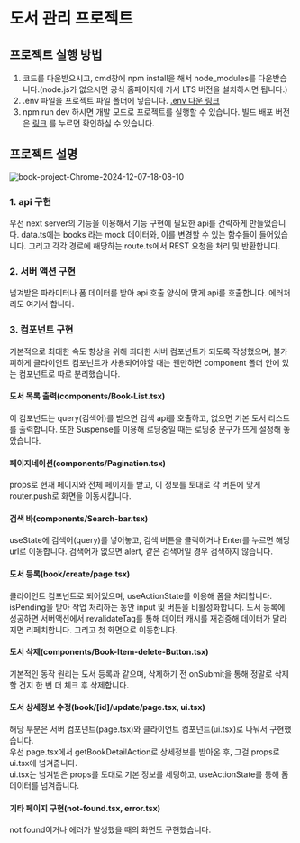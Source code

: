 # 도서 관리 프로젝트

## 프로젝트 실행 방법
1. 코드를 다운받으시고, cmd창에 npm install을 해서 node_modules를 다운받습니다.(node.js가 없으시면 공식 홈페이지에 가서 LTS 버전을 설치하시면 됩니다.)  
2. .env 파일을 프로젝트 파일 폴더에 넣습니다. [.env 다운 링크](https://drive.google.com/file/d/1orK92R6XfnjhzTl9-IUkGlfiBmT3oepL/view?usp=drive_link)
4. npm run dev 하시면 개발 모드로 프로젝트를 실행할 수 있습니다. 빌드 배포 버전은 [링크](https://book-app-blue.vercel.app/) 를 누르면 확인하실 수 있습니다.

## 프로젝트 설명
![book-project-Chrome-2024-12-07-18-08-10](https://github.com/user-attachments/assets/8fe49ae6-a00b-4057-98e2-c1bd49227863)

### 1. api 구현
우선 next server의 기능을 이용해서 기능 구현에 필요한 api를 간략하게 만들었습니다.
data.ts에는 books 라는 mock 데이터와, 이를 변경할 수 있는 함수들이 들어있습니다.
그리고 각각 경로에 해당하는 route.ts에서 REST 요청을 처리 및 반환합니다.

### 2. 서버 액션 구현
넘겨받은 파라미터나 폼 데이터를 받아 api 호출 양식에 맞게 api를 호출합니다. 에러처리도 여기서 합니다.

### 3. 컴포넌트 구현
기본적으로 최대한 속도 향상을 위해 최대한 서버 컴포넌트가 되도록 작성했으며, 불가피하게 클라이언트 컴포넌트가 사용되어야할 때는 웬만하면 component 폴더 안에 있는 컴포넌트로 따로 분리했습니다.

#### 도서 목록 출력(components/Book-List.tsx)
이 컴포넌트는 query(검색어)를 받으면 검색 api를 호출하고, 없으면 기본 도서 리스트를 출력합니다. 또한 Suspense를 이용해 로딩중일 때는 로딩중 문구가 뜨게 설정해 놓았습니다.

#### 페이지네이션(components/Pagination.tsx)
props로 현재 페이지와 전체 페이지를 받고, 이 정보를 토대로 각 버튼에 맞게 router.push로 화면을 이동시킵니다.

#### 검색 바(components/Search-bar.tsx)
useState에 검색어(query)를 넣어놓고, 검색 버튼을 클릭하거나 Enter를 누르면 해당 url로 이동합니다. 검색어가 없으면 alert, 같은 검색어일 경우 검색하지 않습니다.

#### 도서 등록(book/create/page.tsx)
클라이언트 컴포넌트로 되어있으며, useActionState를 이용해 폼을 처리합니다. isPending을 받아 작업 처리하는 동안 input 및 버튼을 비활성화합니다. 도서 등록에 성공하면 서버액션에서 revalidateTag를 통해 데이터 캐시를 재검증해 데이터가 달라지면 리페치합니다. 그리고 첫 화면으로 이동합니다.

#### 도서 삭제(components/Book-Item-delete-Button.tsx)
기본적인 동작 원리는 도서 등록과 같으며, 삭제하기 전 onSubmit을 통해 정말로 삭제할 건지 한 번 더 체크 후 삭제합니다.

#### 도서 상세정보 수정(book/[id]/update/page.tsx, ui.tsx)
해당 부분은 서버 컴포넌트(page.tsx)와 클라이언트 컴포넌트(ui.tsx)로 나눠서 구현했습니다.  
우선 page.tsx에서 getBookDetailAction로 상세정보를 받아온 후, 그걸 props로 ui.tsx에 넘겨줍니다.  
ui.tsx는 넘겨받은 props를 토대로 기본 정보를 세팅하고, useActionState를 통해 폼 데이터를 넘겨줍니다.

#### 기타 페이지 구현(not-found.tsx, error.tsx)
not found이거나 에러가 발생했을 때의 화면도 구현했습니다.

